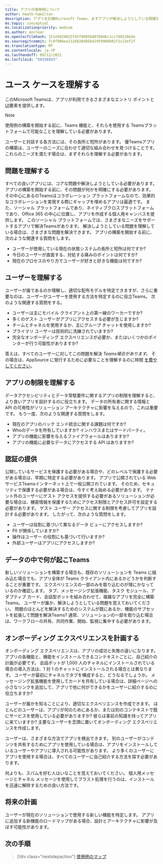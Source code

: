 ```yaml
---
title: アプリの使用例について
author: heath-hamilton
description: アプリを計画Microsoft Teams、まずアプリが解決しようとしている問題を理解する必要があります。
ms.topic: conceptual
ms.localizationpriority: medium
ms.author: anclear
ms.openlocfilehash: 151e9d24015f45f9085bd07604bc1cc7882266de
ms.sourcegitcommit: fc9f906ea1316028d85b41959980b81f2c23ef2f
ms.translationtype: MT
ms.contentlocale: ja-JP
ms.lasthandoff: 09/12/2021
ms.locfileid: "59156933"
---
```

# <a name="understand-your-use-cases"></a>ユース ケースを理解する

このMicrosoft Teamsは、アプリが利用できるさまざまなエントリ ポイントと[UI](../../concepts/extensibility-points.md)要素を提供します。
> [!NOTE]
> 使用例の構築を開始する前に、Teams 機能と、それらを使用する Teamsプラットフォームで可能なことを理解している必要があります。

ユーザーと対話する各方法には、その長所と短所があります。 優Teamsアプリの構築は、ユーザーのニーズに合わせて適切な組み合わせを見つけることです。 これらのニーズを満たす場合は、まずそれらを理解する必要があります。

## <a name="understand-the-problem"></a>問題を理解する

すべての良いアプリには、コアな問題や解決しようとしている必要があります。 アプリの構築を開始する前に、その問題が何かを明確にする必要があります。 その中心にあるのTeamsはコラボレーション プラットフォームなので、効果的なコラボレーションを実現する際にギャップを埋めるアプリは最適です。 また、ソーシャル プラットフォームであり、ネイティブクロスプラットフォームであり、Office 365 の中心に位置し、アプリを作成する個人用キャンバスを提供します。 このソーシャル プラットフォームでは、さまざまなニーズをサポートするアプリで解決Teamsがあります。 解決しようとしている問題を理解している場合は、さまざまな問題を解決できます。 アプリの構築を開始する前に、次のような関連する質問をします。

* ユーザーが使用している現在の状態システムの長所と短所は何ですか?
* 今日のユーザーが直面する、対処する痛みのポイントは何ですか?
* 現在のプロセスのやり方でユーザーが好きと好きな機能は何ですか?

## <a name="understand-your-user"></a>ユーザーを理解する

ユーザーが誰であるのか理解し、適切な配布モデルを特定できますが、さらに重要なのは、ユーザーがユーザーを使用する方法を特定するのに役立Teams。 次のような関連する質問をする。

* ユーザーは主にモバイル クライアント上の第一線のワーカーですか?
* 多くのゲスト ユーザーがアプリにアクセスする必要が生じますか?
* チームとチャネルを使用するか、主にグループ チャットを使用しますか?
* プライマリ ユーザーは技術的に洗練されていますか?
* 完全なオンボーディング エクスペリエンスが必要か、またはいくつかのポインターが行う可能性がありますか?

答えは、すべてのユーザーに対してこの問題を解決 *Teams場合があります。* その場合は、AppSource に発行するために必要なことを理解するのに時間 [を費やしてください](~/concepts/deploy-and-publish/appsource/prepare/submission-checklist.md)。

## <a name="understand-the-limitations-of-the-app"></a>アプリの制限を理解する

データアクセシビリティとデータ常駐要件に関するアプリの制限を理解すると、より良いアプリを設計するのに役立ちます。 データの所有者に関する情報と API の可用性がソリューション アーキテクチャに影響を与えるので、これは重要です。 もう一度、次のような関連する質問をします。

* 現在のアプリのバック エンド統合に関する課題は何ですか?
* Whoのデータを所有していますか? インハウスまたはサードパーティ。
* アプリの機能に影響を与えるファイアウォールはありますか?
* アプリの機能に必要なデータにアクセスする API はありますか? 

## <a name="provide-authentication"></a>認証の提供

公開しているサービスを保護する必要がある場合や、どのレベルで保護する必要がある場合は、早期に特定する必要があります。 アプリで公開されている Web サービスTeamsインターネット上で一般公開されています。 そのため、セキュリティで保護する必要がある場合は、今すぐ考え始める必要があります。 テナント外のユーザーにゲスト アクセスを提供する必要があるソリューションが必要な場合は、機密情報を保護するためにアクセス制限とアクセス許可を設定する必要があります。 ゲスト ユーザー アクセスに関する制限を考慮してアプリを設計する必要があります。 したがって、次のような質問をします。 

* ユーザーは役割に基づいて異なるデータ ビューにアクセスしますか?
* PII が関係していますか?
* 操作はユーザー の役割にも基づいて行いますか?
* 外部ユーザーはアプリにアクセスしますか?

## <a name="decide-what-goes-in-teams"></a>データの中で何が起こTeams

新しいソリューションを構築する場合も、既存のソリューションを Teams に組み込む場合でも、アプリ全体が Teams クライアント内にあるかどうかを判断することが重要です。 エクスペリエンスの一部のみを取り込むのが理にかなっているのか確認します。 タブ、メッセージング拡張機能、タスク モジュール、アダプティブ カード、会話型ボットを組み合わせて、複雑なアプリを完全に構築Teams。
ユーザーが誰か、解決しようとしている問題を覚えておいてください。 問題のほとんどを解決するためのシステムが既にあるか、機能のサブセットを拡張して問題を解決Teams? 通常、ソリューションの一部を取り込む場合は、ワークフローの共有、共同作業、開始、監視に集中する必要があります。

## <a name="plan-the-onboarding-experience"></a>オンボーディング エクスペリエンスを計画する

オンボーディング エクスペリエンスは、アプリの成功と失敗の違いになります。 アプリの各機能と、機能をインストールできるコンテキストごとに、自己紹介の計画が必要です。 会話ボットが 1,000 人のチャネルにインストールされている場合の導入方法は、1 対 1 のチャットにインストールされる場合とは異なります。 ユーザーが最初にチャネルでタブを構成すると、どうなるでしょうか。 メッセージング拡張機能を使用してカードを共有している場合は、詳細ページへの小さなリンクを追加して、アプリで他に何ができるかをユーザーに紹介するのに役立ちますか?

ユーザーが誰かを知ることにより、適切なエクスペリエンスを作成できます。 ほとんどのユーザーは、アプリが何のためにあるか、または別のコンテキストで既にサービスを使用している必要がありますか? 彼らは事前の知識を持ってアプリに来ていますか? 主要なユーザーを念頭に置いてオンボーディング エクスペリエンスを作成します。

ユーザーは、さまざまな方法でアプリを検出できます。 別のユーザーがコンテンツを共有するためにアプリを使用している場合は、アプリをインストールしているユーザーやアプリに導入される可能性があります。 より多くのユーザーにアプリを使用する場合は、すべてのユーザーに自己紹介する方法を探す必要があります。

何よりも、スパムを好む人はいなことを覚えておいてください。 個人用メッセージとチャネル メッセージを使用してブラスト処理を行うのは、インストールを迅速に解除するための良い方法です。

## <a name="plan-for-the-future"></a>将来の計画

ユーザーが現在のソリューションで使用する新しい機能を特定します。 アプリに追加する新機能のロードマップがある場合、設計とアーキテクチャに影響が及ぼす可能性があります。

## <a name="next-step"></a>次の手順

> [!div class="nextstepaction"]
> [使用例のマップ](../../concepts/design/map-use-cases.md)
